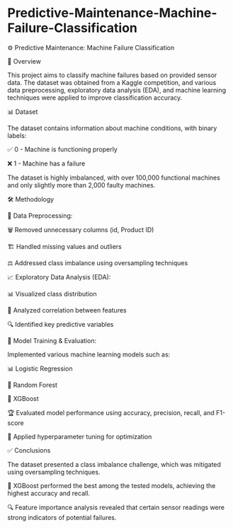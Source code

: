 # Predictive-Maintenance-Machine-Failure-Classification
⚙️ Predictive Maintenance: Machine Failure Classification

📌 Overview

This project aims to classify machine failures based on provided sensor data. The dataset was obtained from a Kaggle competition, and various data preprocessing, exploratory data analysis (EDA), and machine learning techniques were applied to improve classification accuracy.

📊 Dataset

The dataset contains information about machine conditions, with binary labels:

✅ 0 - Machine is functioning properly

❌ 1 - Machine has a failure

The dataset is highly imbalanced, with over 100,000 functional machines and only slightly more than 2,000 faulty machines.

🛠 Methodology

🧹 Data Preprocessing:

🗑 Removed unnecessary columns (id, Product ID)

🏗 Handled missing values and outliers

⚖️ Addressed class imbalance using oversampling techniques

📈 Exploratory Data Analysis (EDA):

📊 Visualized class distribution

🔗 Analyzed correlation between features

🔍 Identified key predictive variables

🤖 Model Training & Evaluation:

Implemented various machine learning models such as:

📊 Logistic Regression

🌲 Random Forest

🚀 XGBoost

🏆 Evaluated model performance using accuracy, precision, recall, and F1-score

🔧 Applied hyperparameter tuning for optimization

✅ Conclusions

The dataset presented a class imbalance challenge, which was mitigated using oversampling techniques.

🚀 XGBoost performed the best among the tested models, achieving the highest accuracy and recall.

🔍 Feature importance analysis revealed that certain sensor readings were strong indicators of potential failures.
